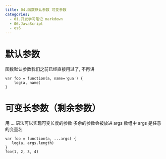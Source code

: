 ```yaml
---
title: 04.函数默认参数 可变参数
categories:
  - 01.开发学习笔记 markdown
  - 06.JavaScript
  - es6
---
```


# 默认参数
函数默认参数我们之前已经直接用过了, 不再讲


```
var foo = function(a, name='gua') {
    log(a, name)
}
```


# 可变长参数（剩余参数）
用 ... 语法可以实现可变长度的参数
多余的参数会被放进 args 数组中
args 是任意的变量名


```
var foo = function(a, ...args) {
   log(a, args.length)
}
foo(1, 2, 3, 4)
```